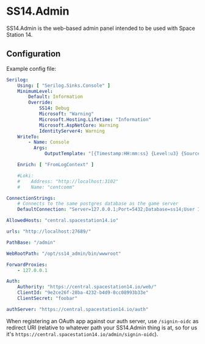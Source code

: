 # SS14.Admin

SS14.Admin is the web-based admin panel intended to be used with Space Station 14.

## Configuration

Example config file:

```yml
Serilog:
    Using: [ "Serilog.Sinks.Console" ]
    MinimumLevel:
        Default: Information
        Override:
            SS14: Debug
            Microsoft: "Warning"
            Microsoft.Hosting.Lifetime: "Information"
            Microsoft.AspNetCore: Warning
            IdentityServer4: Warning
    WriteTo:
        - Name: Console
          Args:
              OutputTemplate: "[{Timestamp:HH:mm:ss} {Level:u3} {SourceContext}] {Message:lj}{NewLine}{Exception}"

    Enrich: [ "FromLogContext" ]

    #Loki:
    #    Address: "http://localhost:3102"
    #    Name: "centcomm"

ConnectionStrings:
    # Connects to the same postgres database as the game server
    DefaultConnection: "Server=127.0.0.1;Port=5432;Database=ss14;User Id=ss14-admin;Password=foobar"

AllowedHosts: "central.spacestation14.io"

urls: "http://localhost:27689/"

PathBase: "/admin"

WebRootPath: "/opt/ss14_admin/bin/wwwroot"

ForwardProxies:
    - 127.0.0.1

Auth:
    Authority: "https://central.spacestation14.io/web/"
    ClientId: "9e2ce26f-28ba-4232-b4d9-8cc08993b33e"
    ClientSecret: "foobar"

authServer: "https://central.spacestation14.io/auth"
```

When registering an OAuth app against our auth server, use `/signin-oidc` as redirect URI (relative to whatever path your SS14.Admin thing is at, so for us it's `https://central.spacestation14.io/admin/signin-oidc`).
